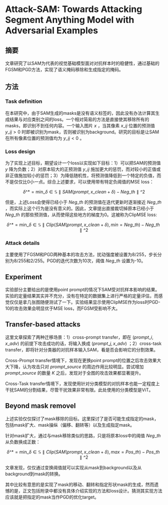 # Attack-SAM: Towards Attacking Segment Anything Model with Adversarial Examples

## 摘要
文章研究了以SAM为代表的视觉基础模型面对对抗样本时的稳健性，通过基础的FGSM和PGD方法，实现了语义掩码移除和生成指定的掩码。

## 方法
### Task definition
在本研究中，由于SAM生成的masks是没有语义标签的，因此没有办法计算其生成结果与对应类别之间的loss。一个相对简易的方法是直接使其移除所有的masks，即识别不到任何内容。一个输入图片 $x$ ，当其像素 $x\_{ij}$ 位置的预测值 $y\_{ij} > 0$ 时即被识别为mask，否则被识别为background。研究的目标是让SAM在所有像素位置的预测值均为 $y\_{ij} < 0$ 。

### Loss design
为了实现上述目标，期望设计一个loss以实现如下目标：1）可以把SAM的预测值 $y$ 降为负数；2）对原本较大的正预测值 $y\_{ij}$ 施加更大的惩罚，而对较小的正值或非正值施加较小的惩罚；3）为降低随机性，将预测值降低到一个特定的负值，而不是仅仅比0小一点。综合上述要求，可以使用带有特定负阈值的MSE loss：

$$ \delta\^{*} = \mathop{\text{min}}\_{\delta \in \mathbb{S}} \parallel SAM(prompt, x\_{clean} + \delta) - Neg\_{th} \parallel \^{2} $$

但是，上述Loss会使得已经小于 $Neg\_{th}$ 的预测值在迭代更新时逐渐接近 $Neg\_{th}$ ，而实际上这个行为是没有意义的。因此，文章提出直接裁切掉原本已经小于 $Neg\_{th}$ 的那些预测值，从而使得这些地方的梯度为0。这被称为ClipMSE loss:

$$ \delta\^{*} = \mathop{\text{min}}\_{\delta \in \mathbb{S}} \parallel Clip(SAM(prompt, x\_{clean} + \delta), min=Neg\_{th}) - Neg\_{th} \parallel \^{2} $$

### Attack details
主要使用了FGSM和PGD两种基本的攻击方法，扰动强度被设置为8/255，步长分别为8/255和2/255。PGD的迭代次数为10次，阈值 $Neg\_{th}$ 设置为-10。

## Experiment
实验部分主要给出的是使用point prompt的情况下SAM受对抗样本影响的结果。实验的定量结果其实并不充分，没有在特定的数据集上进行严格的定量评估，而感觉仅仅是拿几张图随便测试了一下。实验结果显示使用ClipMSE作为loss时PGD-10的攻击效果会明显优于MSE loss，而FGSM受影响不大。

## Transfer-based attacks
这里文章探索了两种迁移场景：1）cross-prompt transfer，即在 $(prompt\_{i}, x\_{adv})$ 的前提下攻击成功的话，将输入换成 $(prompt\_{j}, x\_{adv})$ ；2）cross-task transfer，即将针对分类器的对抗样本输入SAM，看是否会影响它的分割效果。

Cross-Prompt transfer情境下，发现在更换point prompt的位置之后攻击效果大大下降，认为攻击只对 $prompt\_{source}$ 的周边作用比较明显。尝试增加 $prompt\_{source}$ 的数量 $K$ 之后，发现对于全图的攻击效果都显著提升。

Cross-Task transfer情境下，发现使用针对分类模型的对抗样本也能一定程度上干扰SAM的分割结果，尽管干扰效果非常有限。此处使用的分类模型是ViT。

## Beyond mask removel
上述实验仅仅探讨了mask移除的目标。这里探讨了是否可能生成指定的mask，包括mask扩大、mask操纵（偏移、翻转等）以及生成指定mask。

针对mask扩大，通过与mask移除类似的思路，只是将原本loss中的阈值 $Neg\_{th}$ 从负数换成正数：

$$ \delta\^{*} = \mathop{\text{min}}\_{\delta \in \mathbb{S}} \parallel Clip(SAM(prompt, x\_{clean} + \delta), max=Pos\_{th}) - Pos\_{th} \parallel \^{2} $$

文章发现，仅仅通过变换阈值就可以实现从mask到background以及从background到mask的转换。

其中比较有意思的是实现了mask的移动、翻转和指定形状mask的生成，然而遗憾的是，正文包括附录中都没有具体介绍实现的方法和loss设计。猜测其实现方法应该就是把指定的mask当作PGD的优化target。
